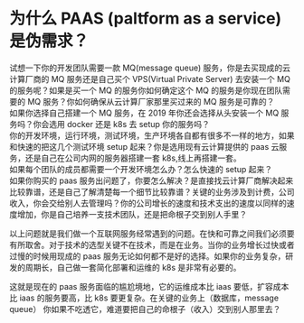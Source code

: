 # 为什么 PAAS (paltform as a service) 是伪需求？
试想一下你的开发团队需要一款 MQ(message queue) 服务，你是去买现成的云计算厂商的 MQ 服务还是自己买个 VPS(Virtual Private Server) 去安装一个 MQ 的服务呢？如果是买一个 MQ 的服务你如何确定这个 MQ 的服务是你现在团队需要的 MQ 服务？你如何确保从云计算厂家那里买过来的 MQ 服务是可靠的？    
如果你选择自己搭建一个 MQ 服务，在 2019 年你还会选择从头安装一个 MQ 服务吗？你会选用 docker 还是 k8s 去 setup 你的服务吗？    
你的开发环境，运行环境，测试环境，生产环境各自都有很多不一样的地方，如果和快速的把这几个测试环境 setup 起来？你是选用现有云计算提供的 paas 云服务，还是自己在公司内网的服务器搭建一套 k8s,线上再搭建一套。  
如果每个团队的成员都需要一个开发环境怎么办？怎么快速的 setup 起来？  
如果你购买的 paas 服务出问题了，你要怎么解决？是直接找云计算厂商解决起来比较靠谱，还是自己了解清楚每一个细节比较靠谱？关键的业务涉及到计费，公司收入，你会交给别人去管理吗？你的公司增长的速度和技术支出的速度以同样的速度增加，你是自己培养一支技术团队，还是把命根子交到别人手里？

以上问题就是我们做一个互联网服务经常遇到的问题。在快和可靠之间我们必须要有所取舍。对于技术的选型关键不在技术，而是在业务。当你的业务增长过快或者过慢的时候用现成的 paas 服务无论如何都不是好的选择。如果你的业务复杂，研发的周期长，自己做一套简化部署和运维的 k8s 是非常有必要的。

这就是现在的 paas 服务面临的尴尬境地，它的运维成本比 iaas 要低，扩容成本比 iaas 的服务要高，比 k8s 要更复杂。在关键的业务上（数据库，message queue） 你如果不吃透它，难道要把自己的命根子（收入）交到别人那里去？
